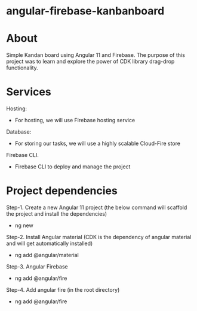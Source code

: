 # angular-firebase-kanbanboard

# About
Simple Kandan board using Angular 11 and Firebase. 
The purpose of this project was to learn and explore the power of CDK library drag-drop functionality. 

# Services 
Hosting:
- For hosting, we will use Firebase hosting service

Database:
- For storing our tasks, we will use a highly scalable Cloud-Fire store

Firebase CLI.
- Firebase CLI to deploy and manage the project


# Project dependencies
Step-1. Create a new Angular 11 project (the below command will scaffold the project and install the dependencies)
- ng new <project-name>

Step-2. Install Angular material (CDK is the dependency of angular material and will get automatically installed)
- ng add @angular/material

Step-3. Angular Firebase
- ng add @angular/fire

Step-4. Add angular fire (in the root directory) 
- ng add @angular/fire
